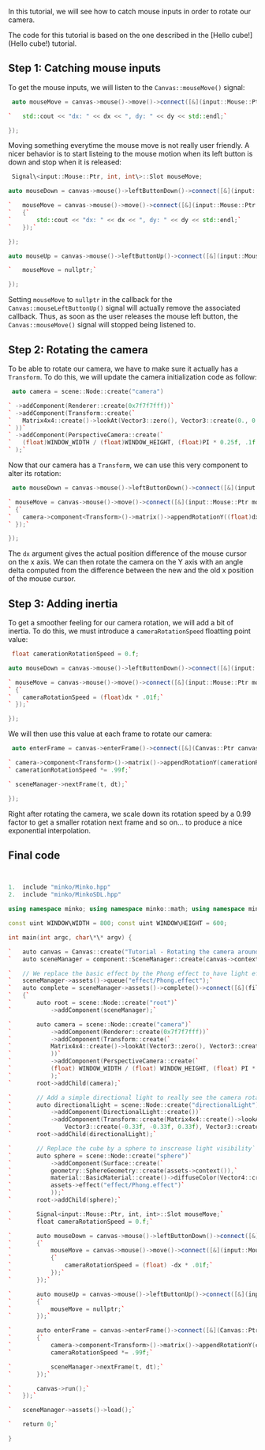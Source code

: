 In this tutorial, we will see how to catch mouse inputs in order to rotate our camera.

The code for this tutorial is based on the one described in the [Hello cube!](Hello cube!) tutorial.

Step 1: Catching mouse inputs
-----------------------------

To get the mouse inputs, we will listen to the `Canvas::mouseMove()` signal:


```cpp
 auto mouseMove = canvas->mouse()->move()->connect([&](input::Mouse::Ptr mouse, int dx, int dy) {

`   std::cout << "dx: " << dx << ", dy: " << dy << std::endl;`

}); 
```


Moving something everytime the mouse move is not really user friendly. A nicer behavior is to start listeing to the mouse motion when its left button is down and stop when it is released:


```cpp
 Signal\<input::Mouse::Ptr, int, int\>::Slot mouseMove;

auto mouseDown = canvas->mouse()->leftButtonDown()->connect([&](input::Mouse::Ptr mouse) {

`   mouseMove = canvas->mouse()->move()->connect([&](input::Mouse::Ptr mouse, int dx, int dy)`
`   {`
`       std::cout << "dx: " << dx << ", dy: " << dy << std::endl;`
`   });`

});

auto mouseUp = canvas->mouse()->leftButtonUp()->connect([&](input::Mouse::Ptr mouse) {

`   mouseMove = nullptr;`

}); 
```


Setting `mouseMove` to `nullptr` in the callback for the `Canvas::mouseLeftButtonUp()` signal will actually remove the associated callback. Thus, as soon as the user releases the mouse left button, the `Canvas::mouseMove()` signal will stopped being listened to.

Step 2: Rotating the camera
---------------------------

To be able to rotate our camera, we have to make sure it actually has a `Transform`. To do this, we will update the camera initialization code as follow:


```cpp
 auto camera = scene::Node::create("camera")

` ->addComponent(Renderer::create(0x7f7f7fff))`
` ->addComponent(Transform::create(`
`   Matrix4x4::create()->lookAt(Vector3::zero(), Vector3::create(0., 0., -5.f))`
` ))`
` ->addComponent(PerspectiveCamera::create(`
`   (float)WINDOW_WIDTH / (float)WINDOW_HEIGHT, (float)PI * 0.25f, .1f, 1000.f)`
` );`


```


Now that our camera has a `Transform`, we can use this very component to alter its rotation:


```cpp
 auto mouseDown = canvas->mouse()->leftButtonDown()->connect([&](input::Mouse::Ptr mouse) {

` mouseMove = canvas->mouse()->move()->connect([&](input::Mouse::Ptr mouse, int dx, int dy)`
` {`
`   camera->component<Transform>()->matrix()->appendRotationY((float)dx * .1f);`
` });`

}); 
```


The `dx` argument gives the actual position difference of the mouse cursor on the x axis. We can then rotate the camera on the Y axis with an angle delta computed from the difference between the new and the old x position of the mouse cursor.

Step 3: Adding inertia
----------------------

To get a smoother feeling for our camera rotation, we will add a bit of inertia. To do this, we must introduce a `cameraRotationSpeed` floatting point value:


```cpp
 float camerationRotationSpeed = 0.f;

auto mouseDown = canvas->mouse()->leftButtonDown()->connect([&](input::Mouse::Ptr mouse) {

` mouseMove = canvas->mouse()->move()->connect([&](input::Mouse::Ptr mouse, int dx, int dy)`
` {`
`   cameraRotationSpeed = (float)dx * .01f;`
` });`

}); 
```


We will then use this value at each frame to rotate our camera:


```cpp
 auto enterFrame = canvas->enterFrame()->connect([&](Canvas::Ptr canvas, float t, float dt) {

` camera->component<Transform>()->matrix()->appendRotationY(camerationRotationSpeed);`
` camerationRotationSpeed *= .99f;`

` sceneManager->nextFrame(t, dt);`

}); 
```


Right after rotating the camera, we scale down its rotation speed by a 0.99 factor to get a smaller rotation next frame and so on... to produce a nice exponential interpolation.

Final code
----------


```cpp


1.  include "minko/Minko.hpp"
2.  include "minko/MinkoSDL.hpp"

using namespace minko; using namespace minko::math; using namespace minko::component;

const uint WINDOW\WIDTH = 800; const uint WINDOW\HEIGHT = 600;

int main(int argc, char\*\* argv) {

`   auto canvas = Canvas::create("Tutorial - Rotating the camera around an object with the mouse", WINDOW_WIDTH, WINDOW_HEIGHT);`
`   auto sceneManager = component::SceneManager::create(canvas->context());`

`   // We replace the basic effect by the Phong effect to have light effects`
`   sceneManager->assets()->queue("effect/Phong.effect");`
`   auto complete = sceneManager->assets()->complete()->connect([&](file::AssetLibrary::Ptr assets)`
`   {`
`       auto root = scene::Node::create("root")`
`           ->addComponent(sceneManager);`

`       auto camera = scene::Node::create("camera")`
`           ->addComponent(Renderer::create(0x7f7f7fff))`
`           ->addComponent(Transform::create(`
`           Matrix4x4::create()->lookAt(Vector3::zero(), Vector3::create(0., 0., -5.f))`
`           ))`
`           ->addComponent(PerspectiveCamera::create(`
`           (float) WINDOW_WIDTH / (float) WINDOW_HEIGHT, (float) PI * 0.25f, .1f, 1000.f)`
`           );`
`       root->addChild(camera);`

`       // Add a simple directional light to really see the camera rotation`
`       auto directionalLight = scene::Node::create("directionalLight")`
`           ->addComponent(DirectionalLight::create())`
`           ->addComponent(Transform::create(Matrix4x4::create()->lookAt(`
`               Vector3::create(-0.33f, -0.33f, 0.33f), Vector3::create())));`
`       root->addChild(directionalLight);`

`       // Replace the cube by a sphere to inscrease light visibility`
`       auto sphere = scene::Node::create("sphere")`
`           ->addComponent(Surface::create(`
`           geometry::SphereGeometry::create(assets->context()),`
`           material::BasicMaterial::create()->diffuseColor(Vector4::create(0.f, 0.f, 1.f, 1.f)),`
`           assets->effect("effect/Phong.effect")`
`           ));`
`       root->addChild(sphere);`

`       Signal<input::Mouse::Ptr, int, int>::Slot mouseMove;`
`       float cameraRotationSpeed = 0.f;`

`       auto mouseDown = canvas->mouse()->leftButtonDown()->connect([&](input::Mouse::Ptr mouse)`
`       {`
`           mouseMove = canvas->mouse()->move()->connect([&](input::Mouse::Ptr mouse, int dx, int dy)`
`           {`
`               cameraRotationSpeed = (float) -dx * .01f;`
`           });`
`       });`

`       auto mouseUp = canvas->mouse()->leftButtonUp()->connect([&](input::Mouse::Ptr mouse)`
`       {`
`           mouseMove = nullptr;`
`       });`

`       auto enterFrame = canvas->enterFrame()->connect([&](Canvas::Ptr canvas, float t, float dt)`
`       {`
`           camera->component<Transform>()->matrix()->appendRotationY(cameraRotationSpeed);`
`           cameraRotationSpeed *= .99f;`

`           sceneManager->nextFrame(t, dt);`
`       });`

`       canvas->run();`
`   });`

`   sceneManager->assets()->load();`

`   return 0;`

} 
```



